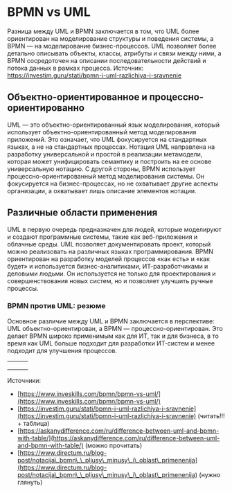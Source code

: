 # BPMN vs UML

Разница между UML и BPMN заключается в том, что UML более ориентирован на моделирование структуры и поведения системы, а BPMN — на моделирование бизнес-процессов. UML позволяет более детально описывать объекты, классы, атрибуты и связи между ними, а BPMN сосредоточен на описании последовательности действий и потока данных в рамках процесса. Источник: https://investim.guru/stati/bpmn-i-uml-razlichiya-i-sravnenie

## Объектно-ориентированное и процессно-ориентированно

UML — это объектно-ориентированный язык моделирования, который использует объектно-ориентированный метод моделирования приложений. Это означает, что UML фокусируется на стандартных языках, а не на стандартных процессах. Нотация UML направлена ​​на разработку универсальной и простой в реализации метамодели, которая может унифицировать семантику и построить на ее основе универсальную нотацию. С другой стороны, BPMN использует процессно-ориентированный метод моделирования системы. Он фокусируется на бизнес-процессах, но не охватывает другие аспекты организации, а охватывает лишь описание элементов нотации.

## Различные области применения&#x20;

UML в первую очередь предназначен для людей, которые моделируют и создают программные системы, такие как веб-приложения и облачные среды. UML позволяет документировать проект, который можно реализовать на различных языках программирования. BPMN ориентирован на разработку моделей процессов «как есть» и «как будет» и используется бизнес-аналитиками, ИТ-разработчиками и деловыми людьми. Он используется не только для проектирования и совершенствования новых систем, но и позволяет улучшить ручные процессы.&#x20;

### BPMN против UML: резюме&#x20;

Основное различие между UML и BPMN заключается в перспективе: UML объектно-ориентирован, а BPMN — процессно-ориентирован. Это делает BPMN широко применимым как для ИТ, так и для бизнеса, в то время как UML больше подходит для разработки ИТ-систем и менее подходит для улучшения процессов.&#x20;



|   |   |   |
| - | - | - |
|   |   |   |
|   |   |   |
|   |   |   |





Источники:&#x20;

* [https://www.inveskills.com/bpmn/bpmn-vs-uml/](https://www.inveskills.com/bpmn/bpmn-vs-uml/)
* [https://investim.guru/stati/bpmn-i-uml-razlichiya-i-sravnenie](https://investim.guru/stati/bpmn-i-uml-razlichiya-i-sravnenie) (читать!!! + таблица)
* [https://askanydifference.com/ru/difference-between-uml-and-bpmn-with-table/](https://askanydifference.com/ru/difference-between-uml-and-bpmn-with-table/) (можно прочитать)
* [https://www.directum.ru/blog-post/notacija\_bpmn\_\_pljusy\_minusy\_i\_oblast\_primenenija](https://www.directum.ru/blog-post/notacija\_bpmn\_\_pljusy\_minusy\_i\_oblast\_primenenija) (нужно глянуть)
